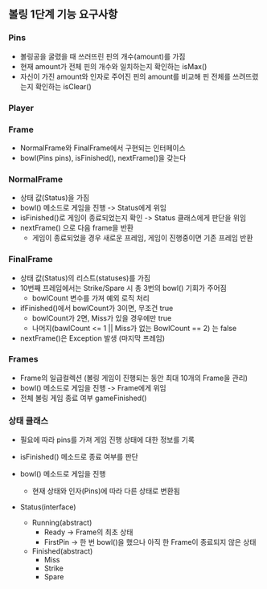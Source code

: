 ## 볼링 1단계 기능 요구사항
### Pins
* 볼링공을 굴렸을 때 쓰러뜨린 핀의 개수(amount)를 가짐
* 현재 amount가 전체 핀의 개수와 일치하는지 확인하는 isMax()
* 자신이 가진 amount와 인자로 주어진 핀의 amount를 비교해 핀 전체를 쓰려뜨렸는지 확인하는 isClear()

### Player

### Frame
* NormalFrame와 FinalFrame에서 구현되는 인터페이스
* bowl(Pins pins), isFinished(), nextFrame()을 갖는다

### NormalFrame
* 상태 값(Status)을 가짐
* bowl() 메소드로 게임을 진행 -> Status에게 위임
* isFinished()로 게임이 종료되었는지 확인 -> Status 클래스에게 판단을 위임
* nextFrame() 으로 다음 frame을 반환
    * 게임이 종료되었을 경우 새로운 프레임, 게임이 진행중이면 기존 프레임 반환

### FinalFrame
* 상태 값(Status)의 리스트(statuses)를 가짐
* 10번째 프레임에서는 Strike/Spare 시 총 3번의 bowl() 기회가 주어짐
  * bowlCount 변수를 가져 예외 로직 처리
* ifFinished()에서 bowlCount가 3이면, 무조건 true
  * bowlCount가 2면, Miss가 있을 경우에만 true
  * 나머지(bawlCount <= 1 || Miss가 없는 BowlCount == 2) 는 false
* nextFrame()은 Exception 발생 (마지막 프레임)

### Frames
* Frame의 일급컬렉션 (볼링 게임이 진행되는 동안 최대 10개의 Frame을 관리)
* bowl() 메소드로 게임을 진행 -> Frame에게 위임
* 전체 볼링 게임 종료 여부 gameFinished()

### 상태 클래스
* 필요에 따라 pins를 가져 게임 진행 상태에 대한 정보를 기록
* isFinished() 메소드로 종료 여부를 판단
* bowl() 메소드로 게임을 진행
    * 현재 상태와 인자(Pins)에 따라 다른 상태로 변환됨

* Status(interface)
    * Running(abstract)
        * Ready -> Frame의 최초 상태
        * FirstPin -> 한 번 bowl()을 했으나 아직 한 Frame이 종료되지 않은 상태
    * Finished(abstract)
        * Miss
        * Strike
        * Spare